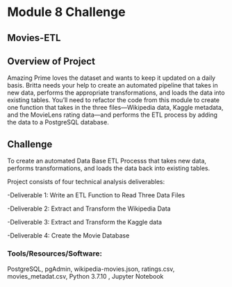 # Module 8 Challenge
## **Movies-ETL**

## **Overview of Project**
Amazing Prime loves the dataset and wants to keep it updated on a daily basis. Britta needs your help to create an automated pipeline that takes in new data, performs the appropriate transformations, and loads the data into existing tables. You’ll need to refactor the code from this module to create one function that takes in the three files—Wikipedia data, Kaggle metadata, and the MovieLens rating data—and performs the ETL process by adding the data to a PostgreSQL database.

## **Challenge**

To create an automated Data Base ETL Processs that takes new data, performs transformations, and loads the data back into existing tables.

Project consists of four technical analysis deliverables:

  -Deliverable 1: Write an ETL Function to Read Three Data Files
  
  -Deliverable 2: Extract and Transform the Wikipedia Data
  
  -Deliverable 3: Extract and Transform the Kaggle data
  
  -Deliverable 4: Create the Movie Database

### **Tools/Resources/Software:**
PostgreSQL, pgAdmin, wikipedia-movies.json, ratings.csv, movies_metadat.csv, Python 3.7.10 , Jupyter Notebook


